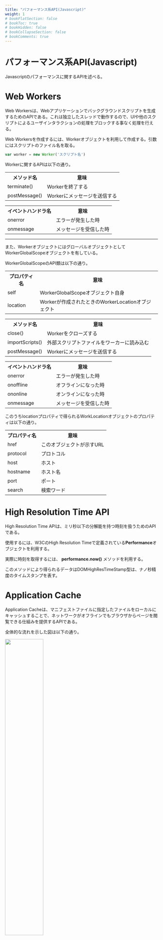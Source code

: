 ```yaml
---
title: "パフォーマンス系API(Javascript)"
weight: 1
# bookFlatSection: false
# bookToc: true
# bookHidden: false
# bookCollapseSection: false
# bookComments: true
---
```


# パフォーマンス系API(Javascript)

Javascriptのパフォーマンスに関するAPIを述べる。

# Web Workers

Web Workersは、Webアプリケーションでバックグラウンドスクリプトを生成するためのAPIである。これは独立したスレッドで動作するので、UIや他のスクリプトによるユーザインタラクションの処理をブロックする事なく処理を行える。

Web Workersを作成するには、Workerオブジェクトを利用して作成する。引数にはスクリプトのファイル名を取る。

```javascript
var worker = new Worker('スクリプト名')
```

Workerに関するAPIは以下の通り。

<table style="border:none;">
    <tr>
        <th style="border:none;">メソッド名</td>
        <th style="border:none;">意味</td>
    </tr>
    <tr>
        <td style="border:none;">terminate()</td>
        <td style="border:none;">Workerを終了する</td>
    </tr>
    <tr>
        <td style="border:none;">postMessage()</td>
        <td style="border:none;">Workerにメッセージを送信する</td>
    </tr>
</table>

<table style="border:none;">
    <tr>
        <th style="border:none;">イベントハンドラ名</td>
        <th style="border:none;">意味</td>
    </tr>
    <tr>
        <td style="border:none;">onerror</td>
        <td style="border:none;">エラーが発生した時</td>
    </tr>
    <tr>
        <td style="border:none;">onmessage</td>
        <td style="border:none;">メッセージを受信した時</td>
    </tr>
</table>

<hr>

また、WorkerオブジェクトにはグローバルオブジェクトとしてWorkerGlobalScopeオブジェクトを有している。

WorkerGlobalScopeのAPI類は以下の通り。

<table style="border:none;">
    <tr>
        <th style="border:none;">プロパティ名</td>
        <th style="border:none;">意味</td>
    </tr>
    <tr>
        <td style="border:none;">self</td>
        <td style="border:none;">WorkerGlobalScopeオブジェクト自身</td>
    </tr>
    <tr>
        <td style="border:none;">location</td>
        <td style="border:none;">Workerが作成されたときのWorkerLocationオブジェクト</td>
    </tr>
</table>

<table style="border:none;">
    <tr>
        <th style="border:none;">メソッド名</td>
        <th style="border:none;">意味</td>
    </tr>
    <tr>
        <td style="border:none;">close()</td>
        <td style="border:none;">Workerをクローズする</td>
    </tr>
    <tr>
        <td style="border:none;">importScripts()</td>
        <td style="border:none;">外部スクリプトファイルをワーカーに読み込む</td>
    </tr>
    <tr>
        <td style="border:none;">postMessage()</td>
        <td style="border:none;">Workerにメッセージを送信する</td>
    </tr>
</table>

<table style="border:none;">
    <tr>
        <th style="border:none;">イベントハンドラ名</td>
        <th style="border:none;">意味</td>
    </tr>
    <tr>
        <td style="border:none;">onerror</td>
        <td style="border:none;">エラーが発生した時</td>
    </tr>
    <tr>
        <td style="border:none;">onoffline</td>
        <td style="border:none;">オフラインになった時</td>
    </tr>
    <tr>
        <td style="border:none;">ononline</td>
        <td style="border:none;">オンラインになった時</td>
    </tr>
    <tr>
        <td style="border:none;">onmessage</td>
        <td style="border:none;">メッセージを受信した時</td>
    </tr>
</table>

このうちlocationプロパティで得られるWorkLocationオブジェクトのプロパティは以下の通り。

<table style="border:none;">
    <tr>
        <th style="border:none;">プロパティ名</td>
        <th style="border:none;">意味</td>
    </tr>
    <tr>
        <td style="border:none;">href</td>
        <td style="border:none;">このオブジェクトが示すURL</td>
    </tr>
    <tr>
        <td style="border:none;">protocol</td>
        <td style="border:none;">プロトコル</td>
    </tr>
    <tr>
        <td style="border:none;">host</td>
        <td style="border:none;">ホスト</td>
    </tr>
    <tr>
        <td style="border:none;">hostname</td>
        <td style="border:none;">ホスト名</td>
    </tr>
    <tr>
        <td style="border:none;">port</td>
        <td style="border:none;">ポート</td>
    </tr>
    <tr>
        <td style="border:none;">search</td>
        <td style="border:none;">検索ワード</td>
    </tr>
</table>


# High Resolution Time API

High Resolution Time APIは、ミリ秒以下の分解能を持つ時刻を扱うためのAPIである。

使用するには、W3CのHigh Resolution Timeで定義されている**Performance**オブジェクトを利用する。

実際に時刻を取得するには、 **performance.now()** メソッドを利用する。

このメソッドにより得られるデータはDOMHighResTimeStamp型は、ナノ秒精度のタイムスタンプを表す。


# Application Cache

Application Cacheは、マニフェストファイルに指定したファイルをローカルにキャッシュすることで、ネットワークがオフラインでもブラウザからページを閲覧できる仕組みを提供するAPIである。

全体的な流れを示した図は以下の通り。

<img src="/img/front-end/applicationcache.png" width=50%>

Application Cacheは、Javascriptでは**ApplicationCache**オブジェクトを利用して扱う。

ApplicationCacheのAPI類は以下の通り。

<table style="border:none;">
    <tr>
        <th style="border:none;">プロパティ名</td>
        <th style="border:none;">意味</td>
    </tr>
    <tr>
        <td style="border:none;">status</td>
        <td style="border:none;">Application Cacheの状態(下表参照)</td>
    </tr>
</table>

このstatusで得られる値は以下の通り。

<table style="border:none;">
    <tr>
        <th style="border:none;">値</td>
        <th style="border:none;">意味</td>
    </tr>
    <tr>
        <td style="border:none;">UNCACHED</td>
        <td style="border:none;">キャッシュが存在しない</td>
    </tr>
    <tr>
        <td style="border:none;">IDLE</td>
        <td style="border:none;">キャッシュがアイドル状態</td>
    </tr>
    <tr>
        <td style="border:none;">CHECKING</td>
        <td style="border:none;">キャッシュの更新を確認中</td>
    </tr>
    <tr>
        <td style="border:none;">DOWNLOADING</td>
        <td style="border:none;">キャッシュをダウンロード中</td>
    </tr>
    <tr>
        <td style="border:none;">OBSOLETE</td>
        <td style="border:none;">キャッシュが廃止された状態</td>
    </tr>
</table>

<hr>

<table style="border:none;">
    <tr>
        <th style="border:none;">メソッド名</td>
        <th style="border:none;">意味</td>
    </tr>
    <tr>
        <td style="border:none;">update()</td>
        <td style="border:none;">キャッシュの更新を行う</td>
    </tr>
    <tr>
        <td style="border:none;">abort()</td>
        <td style="border:none;">キャッシュのダウンロードを中断する</td>
    </tr>
</table>

<table style="border:none;">
    <tr>
        <th style="border:none;">イベントハンドラ名</td>
        <th style="border:none;">意味</td>
    </tr>
    <tr>
        <td style="border:none;">onchecking</td>
        <td style="border:none;">キャッシュのチェック中</td>
    </tr>
    <tr>
        <td style="border:none;">onerror</td>
        <td style="border:none;">エラーが発生した時</td>
    </tr>
    <tr>
        <td style="border:none;">ondownloading</td>
        <td style="border:none;">キャッシュのダウンロード中</td>
    </tr>
    <tr>
        <td style="border:none;">onprogress</td>
        <td style="border:none;">キャッシュ処理の進行中</td>
    </tr>
    <tr>
        <td style="border:none;">oncached</td>
        <td style="border:none;">キャッシュ済み</td>
    </tr>
</table>

# Page Visibility

Page Visibility APIは、Webページが見えている状態にあるかを示すAPIである。

このようなページの状態を取得するために、Documentオブジェクトへの拡張として次のようなプロパティが追加されている。

<table style="border:none;">
    <tr>
        <th style="border:none;">プロパティ名</td>
        <th style="border:none;">意味</td>
    </tr>
    <tr>
        <td style="border:none;">hidden</td>
        <td style="border:none;">ページが隠された、見えていない状態の時true、そうで無い場合falseを返す。</td>
    </tr>
    <tr>
        <td style="border:none;">visibilityState</td>
        <td style="border:none;">ドキュメントの可視性を示す。値はvisible(少なくとも部分的には可視状態)、hidden(見えていない)、prerender(プレレンダリングされてユーザから見えない)、unload(アンロードされている)のいずれか</td>
    </tr>
</table>

また、以下のイベントも追加されている。

<table style="border:none;">
    <tr>
        <th style="border:none;">イベントハンドラ名</td>
        <th style="border:none;">意味</td>
    </tr>
    <tr>
        <td style="border:none;">visibilitychange</td>
        <td style="border:none;">ドキュメントの可視性が変化した時</td>
    </tr>
</table>

# Navigation Timing

Navigation Timingは、ブラウザがページにアクセスする際のページの読み込み時間、DNSにおける名前解決などの各所要時間の計測を行う。

利用するには、**Performance**オブジェクトを利用して行う。このPerformanceオブジェクトはWindowオブジェクトから取得できる。

PerformanceオブジェクトのAPI類を以下に記載する。

<table style="border:none;">
    <tr>
        <th style="border:none;">プロパティ名</td>
        <th style="border:none;">意味</td>
    </tr>
    <tr>
        <td style="border:none;">timing</td>
        <td style="border:none;">PerformanceTimingオブジェクト</td>
    </tr>
</table>

PerformanceTimingオブジェクトは以下のプロパティを持つ。これらを参照することで、各種の処理時刻を取得できる。

<table style="border:none;">
    <tr>
        <th style="border:none;">プロパティ名</td>
        <th style="border:none;">意味</td>
    </tr>
    <tr>
        <td style="border:none;">unloadEventStart</td>
        <td style="border:none;">アンロードの開始時刻</td>
    </tr>
    <tr>
        <td style="border:none;">unloadEventEnd</td>
        <td style="border:none;">アンロードの終了時刻</td>
    </tr>
    <tr>
        <td style="border:none;">redirectStart</td>
        <td style="border:none;">HTTPリダイレクトの開始時刻</td>
    </tr>
    <tr>
        <td style="border:none;">redirectEnd</td>
        <td style="border:none;">HTTPリダイレクトの終了時刻</td>
    </tr>
    <tr>
        <td style="border:none;">fetchStart</td>
        <td style="border:none;">リソースフェッチの開始時刻</td>
    </tr>
    <tr>
        <td style="border:none;">domainLookupStart</td>
        <td style="border:none;">DNSルックアップの開始時刻</td>
    </tr>
    <tr>
        <td style="border:none;">domainLookupEnd</td>
        <td style="border:none;">DNSルックアップの終了時刻</td>
    </tr>
    <tr>
        <td style="border:none;">connectStart</td>
        <td style="border:none;">サーバとの接続の開始時刻</td>
    </tr>
    <tr>
        <td style="border:none;">connectEnd</td>
        <td style="border:none;">サーバとの接続の終了時刻</td>
    </tr>
    <tr>
        <td style="border:none;">requestStart</td>
        <td style="border:none;">サーバへのリクエストの開始時刻</td>
    </tr>
    <tr>
        <td style="border:none;">responseStart</td>
        <td style="border:none;">サーバからのレスポンスの受信を開始した時刻</td>
    </tr>
    <tr>
        <td style="border:none;">responseEnd</td>
        <td style="border:none;">サーバからのレスポンスの受信を終了した時刻</td>
    </tr>
    <tr>
        <td style="border:none;">domLoading</td>
        <td style="border:none;">ドキュメントのロード開始の準備ができた時刻</td>
    </tr>
    <tr>
        <td style="border:none;">domComplete</td>
        <td style="border:none;">ドキュメントの準備が完了した時刻</td>
    </tr>
    <tr>
        <td style="border:none;">loadEventStart</td>
        <td style="border:none;">ドキュメントのロードイベントが開始した時刻</td>
    </tr>
    <tr>
        <td style="border:none;">loadEventEnd</td>
        <td style="border:none;">ドキュメントのロードイベントが終了した時刻</td>
    </tr>
</table>
